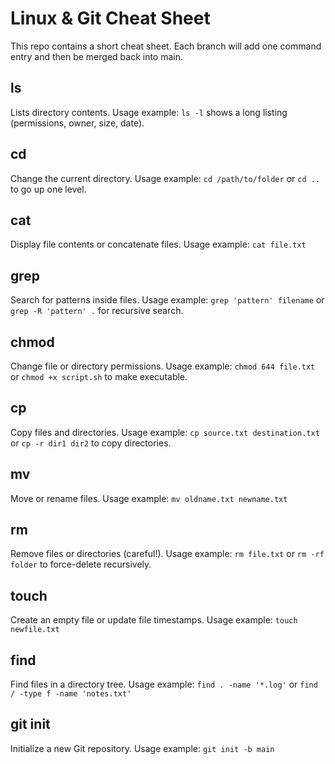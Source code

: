 # Linux & Git Cheat Sheet

This repo contains a short cheat sheet. Each branch will add one command entry and then be merged back into main.
## ls
Lists directory contents.
Usage example: `ls -l` shows a long listing (permissions, owner, size, date).
## cd
Change the current directory.
Usage example: `cd /path/to/folder` or `cd ..` to go up one level.
## cat
Display file contents or concatenate files.
Usage example: `cat file.txt`
## grep
Search for patterns inside files.
Usage example: `grep 'pattern' filename` or `grep -R 'pattern' .` for recursive search.
## chmod
Change file or directory permissions.
Usage example: `chmod 644 file.txt` or `chmod +x script.sh` to make executable.
## cp
Copy files and directories.
Usage example: `cp source.txt destination.txt` or `cp -r dir1 dir2` to copy directories.
## mv
Move or rename files.
Usage example: `mv oldname.txt newname.txt`
## rm
Remove files or directories (careful!).
Usage example: `rm file.txt` or `rm -rf folder` to force-delete recursively.
## touch
Create an empty file or update file timestamps.
Usage example: `touch newfile.txt`
## find
Find files in a directory tree.
Usage example: `find . -name '*.log'` or `find / -type f -name 'notes.txt'`
## git init
Initialize a new Git repository.
Usage example: `git init -b main`

